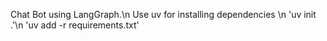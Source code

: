 Chat Bot using LangGraph.\n
Use uv for installing dependencies \n
'uv init .'\n
'uv add -r requirements.txt'
